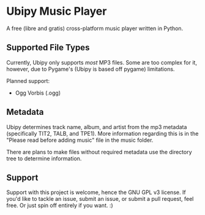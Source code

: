 # Ubipy Music Player
A free (libre and gratis) cross-platform music player written in Python.

## Supported File Types
Currently, Ubipy only supports *most* MP3 files. Some are too complex for it, however, due to Pygame's (Ubipy is based off pygame) limitations.

Planned support:
- Ogg Vorbis (.ogg)

## Metadata
Ubipy determines track name, album, and artist from the mp3 metadata (specifically TIT2, TALB, and TPE1). More information regarding this is in the "Please read before adding music" file in the music folder.

There are plans to make files without required metadata use the directory tree to determine information.

## Support
Support with this project is welcome, hence the GNU GPL v3 license. If you'd like to tackle an issue, submit an issue, or submit a pull request, feel free. Or just spin off entirely if you want. :)